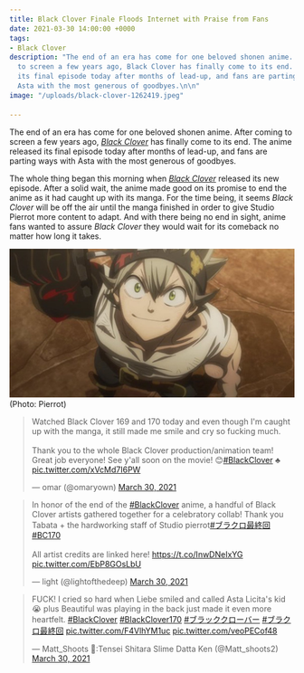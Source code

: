 ```yaml
---
title: Black Clover Finale Floods Internet with Praise from Fans
date: 2021-03-30 14:00:00 +0000
tags:
- Black Clover
description: "The end of an era has come for one beloved shonen anime. After coming
  to screen a few years ago, Black Clover has finally come to its end. The anime released
  its final episode today after months of lead-up, and fans are parting ways with
  Asta with the most generous of goodbyes.\n\n"
image: "/uploads/black-clover-1262419.jpeg"

---
```

The end of an era has come for one beloved shonen anime. After coming to screen a few years ago, [_Black Clover_](https://comicbook.com/category/black-clover/) has finally come to its end. The anime released its final episode today after months of lead-up, and fans are parting ways with Asta with the most generous of goodbyes.

The whole thing began this morning when [_Black Clover_](https://comicbook.com/category/black-clover-comic/) released its new episode. After a solid wait, the anime made good on its promise to end the anime as it had caught up with its manga. For the time being, it seems _Black Clover_ will be off the air until the manga finished in order to give Studio Pierrot more content to adapt. And with there being no end in sight, anime fans wanted to assure _Black Clover_ they would wait for its comeback no matter how long it takes.

![](/uploads/black-clover-1262419.jpeg)(Photo: Pierrot)

<blockquote class="twitter-tweet"><p lang="en" dir="ltr">Watched Black Clover 169 and 170 today and even though I&#39;m caught up with the manga, it still made me smile and cry so fucking much.<br><br>Thank you to the whole Black Clover production/animation team! Great job everyone! See y&#39;all soon on the movie! 😊<a href="[https://twitter.com/hashtag/BlackClover?src=hash&amp;ref_src=twsrc%5Etfw](https://twitter.com/hashtag/BlackClover?src=hash&amp;ref_src=twsrc%5Etfw "https://twitter.com/hashtag/BlackClover?src=hash&amp;ref_src=twsrc%5Etfw")">#BlackClover</a> ♣️ <a href="https://t.co/xVcMd7I6PW">pic.twitter.com/xVcMd7I6PW</a></p>&mdash; omar (@omaryown) <a href="[https://twitter.com/omaryown/status/1376859061778403328?ref_src=twsrc%5Etfw](https://twitter.com/omaryown/status/1376859061778403328?ref_src=twsrc%5Etfw "https://twitter.com/omaryown/status/1376859061778403328?ref_src=twsrc%5Etfw")">March 30, 2021</a></blockquote> <script async src="[https://platform.twitter.com/widgets.js](https://platform.twitter.com/widgets.js "https://platform.twitter.com/widgets.js")" charset="utf-8"></script>

<blockquote class="twitter-tweet"><p lang="en" dir="ltr">In honor of the end of the <a href="[https://twitter.com/hashtag/BlackClover?src=hash&amp;ref_src=twsrc%5Etfw](https://twitter.com/hashtag/BlackClover?src=hash&amp;ref_src=twsrc%5Etfw "https://twitter.com/hashtag/BlackClover?src=hash&amp;ref_src=twsrc%5Etfw")">#BlackClover</a> anime, a handful of Black Clover artists gathered together for a celebratory collab! Thank you Tabata + the hardworking staff of Studio pierrot<a href="[https://twitter.com/hashtag/%E3%83%96%E3%83%A9%E3%82%AF%E3%83%AD%E6%9C%80%E7%B5%82%E5%9B%9E?src=hash&amp;ref_src=twsrc%5Etfw](https://twitter.com/hashtag/%E3%83%96%E3%83%A9%E3%82%AF%E3%83%AD%E6%9C%80%E7%B5%82%E5%9B%9E?src=hash&amp;ref_src=twsrc%5Etfw "https://twitter.com/hashtag/%E3%83%96%E3%83%A9%E3%82%AF%E3%83%AD%E6%9C%80%E7%B5%82%E5%9B%9E?src=hash&amp;ref_src=twsrc%5Etfw")">#ブラクロ最終回</a> <a href="[https://twitter.com/hashtag/BC170?src=hash&amp;ref_src=twsrc%5Etfw](https://twitter.com/hashtag/BC170?src=hash&amp;ref_src=twsrc%5Etfw "https://twitter.com/hashtag/BC170?src=hash&amp;ref_src=twsrc%5Etfw")">#BC170</a> <br><br>All artist credits are linked here! <a href="https://t.co/InwDNeIxYG">https://t.co/InwDNeIxYG</a> <a href="https://t.co/EbP8GOsLbU">pic.twitter.com/EbP8GOsLbU</a></p>&mdash; light (@lightofthedeep) <a href="[https://twitter.com/lightofthedeep/status/1376912397156315137?ref_src=twsrc%5Etfw](https://twitter.com/lightofthedeep/status/1376912397156315137?ref_src=twsrc%5Etfw "https://twitter.com/lightofthedeep/status/1376912397156315137?ref_src=twsrc%5Etfw")">March 30, 2021</a></blockquote> <script async src="[https://platform.twitter.com/widgets.js](https://platform.twitter.com/widgets.js "https://platform.twitter.com/widgets.js")" charset="utf-8"></script>

<blockquote class="twitter-tweet"><p lang="en" dir="ltr">FUCK! I cried so hard when Liebe smiled and called Asta Licita&#39;s kid 😭 plus Beautiful was playing in the back just made it even more heartfelt. <a href="[https://twitter.com/hashtag/BlackClover?src=hash&amp;ref_src=twsrc%5Etfw](https://twitter.com/hashtag/BlackClover?src=hash&amp;ref_src=twsrc%5Etfw "https://twitter.com/hashtag/BlackClover?src=hash&amp;ref_src=twsrc%5Etfw")">#BlackClover</a> <a href="[https://twitter.com/hashtag/BlackClover170?src=hash&amp;ref_src=twsrc%5Etfw](https://twitter.com/hashtag/BlackClover170?src=hash&amp;ref_src=twsrc%5Etfw "https://twitter.com/hashtag/BlackClover170?src=hash&amp;ref_src=twsrc%5Etfw")">#BlackClover170</a> <a href="[https://twitter.com/hashtag/%E3%83%96%E3%83%A9%E3%83%83%E3%82%AF%E3%82%AF%E3%83%AD%E3%83%BC%E3%83%90%E3%83%BC?src=hash&amp;ref_src=twsrc%5Etfw](https://twitter.com/hashtag/%E3%83%96%E3%83%A9%E3%83%83%E3%82%AF%E3%82%AF%E3%83%AD%E3%83%BC%E3%83%90%E3%83%BC?src=hash&amp;ref_src=twsrc%5Etfw "https://twitter.com/hashtag/%E3%83%96%E3%83%A9%E3%83%83%E3%82%AF%E3%82%AF%E3%83%AD%E3%83%BC%E3%83%90%E3%83%BC?src=hash&amp;ref_src=twsrc%5Etfw")">#ブラッククローバー</a> <a href="[https://twitter.com/hashtag/%E3%83%96%E3%83%A9%E3%82%AF%E3%83%AD%E6%9C%80%E7%B5%82%E5%9B%9E?src=hash&amp;ref_src=twsrc%5Etfw](https://twitter.com/hashtag/%E3%83%96%E3%83%A9%E3%82%AF%E3%83%AD%E6%9C%80%E7%B5%82%E5%9B%9E?src=hash&amp;ref_src=twsrc%5Etfw "https://twitter.com/hashtag/%E3%83%96%E3%83%A9%E3%82%AF%E3%83%AD%E6%9C%80%E7%B5%82%E5%9B%9E?src=hash&amp;ref_src=twsrc%5Etfw")">#ブラクロ最終回</a> <a href="https://t.co/F4VlhYM1uc">pic.twitter.com/F4VlhYM1uc</a> <a href="https://t.co/veoPECof48">pic.twitter.com/veoPECof48</a></p>&mdash; Matt_Shoots 📖:Tensei Shitara Slime Datta Ken (@Matt_shoots2) <a href="[https://twitter.com/Matt_shoots2/status/1376883599006392320?ref_src=twsrc%5Etfw](https://twitter.com/Matt_shoots2/status/1376883599006392320?ref_src=twsrc%5Etfw "https://twitter.com/Matt_shoots2/status/1376883599006392320?ref_src=twsrc%5Etfw")">March 30, 2021</a></blockquote> <script async src="[https://platform.twitter.com/widgets.js](https://platform.twitter.com/widgets.js "https://platform.twitter.com/widgets.js")" charset="utf-8"></script>